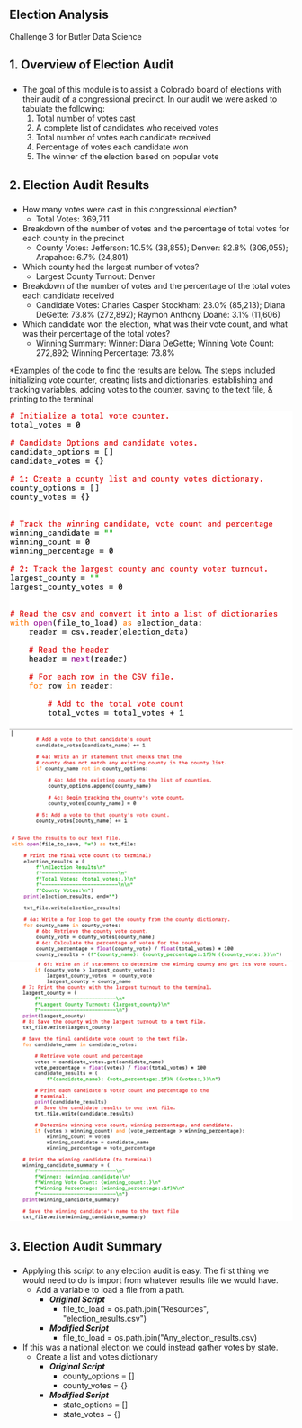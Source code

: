 ## Election Analysis
Challenge 3 for Butler Data Science

## 1. Overview of Election Audit
### 
* The goal of this module is to assist a Colorado board of elections with their audit of a congressional precinct. In our audit we were asked to tabulate the following:
	1. Total number of votes cast
	2. A complete list of candidates who received votes
	3. Total number of votes each candidate received
	4. Percentage of votes each candidate won
	5. The winner of the election based on popular vote

## 2. Election Audit Results
### 
* How many votes were cast in this congressional election?
	- Total Votes: 369,711
* Breakdown of the number of votes and the percentage of total votes for each county in the precinct
	- County Votes:
	Jefferson: 10.5% (38,855);
	Denver: 82.8% (306,055);
	Arapahoe: 6.7% (24,801)
* Which county had the largest number of votes?
	- Largest County Turnout: Denver
* Breakdown of the number of votes and the percentage of the total votes each candidate received
	- Candidate Votes:
	Charles Casper Stockham: 23.0% (85,213);
	Diana DeGette: 73.8% (272,892);
	Raymon Anthony Doane: 3.1% (11,606)
* Which candidate won the election, what was their vote count, and what was their percentage of the total votes?
	- Winning Summary:
	Winner: Diana DeGette;
	Winning Vote Count: 272,892;
	Winning Percentage: 73.8%

*Examples of the code to find the results are below. The steps included initializing vote counter, creating lists and dictionaries, establishing and tracking variables, adding votes to the counter, saving to the text file, & printing to the terminal

![Code Section 1](https://github.com/coxjack/PythonChallenge3/blob/main/Additional%20Supporting%20Images/code_pt_1.png)
![Code Section 2](https://github.com/coxjack/PythonChallenge3/blob/main/Additional%20Supporting%20Images/code_pt_2.png)
![Code Section 3](https://github.com/coxjack/PythonChallenge3/blob/main/Additional%20Supporting%20Images/code_pt_3.png)

## 3. Election Audit Summary
### 
* Applying this script to any election audit is easy. The first thing we would need to do is import from whatever results file we would have. 
	- Add a variable to load a file from a path.
	  - ***Original Script***
	    - file_to_load = os.path.join("Resources", "election_results.csv")
	  - ***Modified Script***
	    - file_to_load = os.path.join("Any_election_results.csv)
* If this was a national election we could instead gather votes by state.
	- Create a list and votes dictionary
	  - ***Original Script***
	    - county_options = []
	    - county_votes = {}
	  - ***Modified Script***
	    - state_options = []
	    - state_votes = {}
